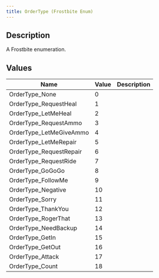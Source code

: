 ```yaml
---
title: OrderType (Frostbite Enum)
---
```

## Description

A Frostbite enumeration.

## Values

| Name                     | Value | Description |
| ------------------------ | ----- | ----------- |
| OrderType\_None          | 0     |             |
| OrderType\_RequestHeal   | 1     |             |
| OrderType\_LetMeHeal     | 2     |             |
| OrderType\_RequestAmmo   | 3     |             |
| OrderType\_LetMeGiveAmmo | 4     |             |
| OrderType\_LetMeRepair   | 5     |             |
| OrderType\_RequestRepair | 6     |             |
| OrderType\_RequestRide   | 7     |             |
| OrderType\_GoGoGo        | 8     |             |
| OrderType\_FollowMe      | 9     |             |
| OrderType\_Negative      | 10    |             |
| OrderType\_Sorry         | 11    |             |
| OrderType\_ThankYou      | 12    |             |
| OrderType\_RogerThat     | 13    |             |
| OrderType\_NeedBackup    | 14    |             |
| OrderType\_GetIn         | 15    |             |
| OrderType\_GetOut        | 16    |             |
| OrderType\_Attack        | 17    |             |
| OrderType\_Count         | 18    |             |
